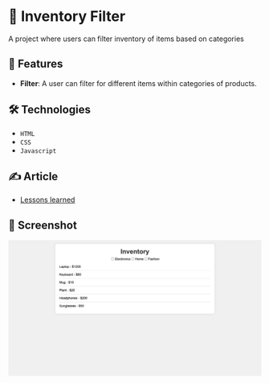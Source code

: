 # 🏪 Inventory Filter
 
A project where users can filter inventory of items based on categories

## 🚀 Features

- **Filter**: A user can filter for different items within categories of products.

## 🛠️ Technologies

- `HTML`
- `CSS`
- `Javascript`

## ✍️ Article

- [Lessons learned](./Building%20a%20product%20filter.md)

## 📸 Screenshot

![Inventory Screenshot](./assets/inventory_screenshot.png)

